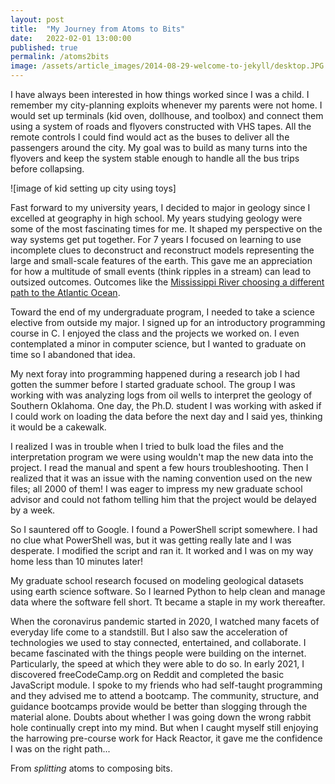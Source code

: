 ```yaml
---
layout: post
title:  "My Journey from Atoms to Bits"
date:   2022-02-01 13:00:00
published: true
permalink: /atoms2bits
image: /assets/article_images/2014-08-29-welcome-to-jekyll/desktop.JPG
---
```


I have always been interested in how things worked since I was a child. I remember my city-planning exploits whenever my parents were not home. I would set up terminals (kid oven, dollhouse, and toolbox) and connect them using a system of roads and flyovers constructed with VHS tapes. All the remote controls I could find would act as the buses to deliver all the passengers around the city. My goal was to build as many turns into the flyovers and keep the system stable enough to handle all the bus trips before collapsing.  

![image of kid setting up city using toys]

Fast forward to my university years, I decided to major in geology since I excelled at geography in high school. My years studying geology were some of the most fascinating times for me. It shaped my perspective on the way systems get put together. For 7 years I focused on learning to use incomplete clues to deconstruct and reconstruct models representing the large and small-scale features of the earth. This gave me an appreciation for how a multitude of small events (think ripples in a stream) can lead to outsized outcomes. Outcomes like the [Mississippi River choosing a different path to the Atlantic Ocean](https://mississippiriverdelta.org/our-coastal-crisis/how-the-delta-formed/).  

Toward the end of my undergraduate program, I needed to take a science elective from outside my major. I signed up for an introductory programming course in C. I enjoyed the class and the projects we worked on. I even contemplated a minor in computer science, but I wanted to graduate on time so I abandoned that idea.  

My next foray into programming happened during a research job I had gotten the summer before I started graduate school. The group I was working with was analyzing logs from oil wells to interpret the geology of Southern Oklahoma. One day, the Ph.D. student I was working with asked if I could work on loading the data before the next day and I said yes, thinking it would be a cakewalk.  

I realized I was in trouble when I tried to bulk load the files and the interpretation program we were using wouldn't map the new data into the project. I read the manual and spent a few hours troubleshooting. Then I realized that it was an issue with the naming convention used on the new files; all 2000 of them! I was eager to impress my new graduate school advisor and could not fathom telling him that the project would be delayed by a week.  

So I sauntered off to Google. I found a PowerShell script somewhere. I had no clue what PowerShell was, but it was getting really late and I was desperate. I modified the script and ran it. It worked and I was on my way home less than 10 minutes later!  

My graduate school research focused on modeling geological datasets using earth science software. So I learned Python to help clean and manage data where the software fell short. Tt became a staple in my work thereafter.  

When the coronavirus pandemic started in 2020, I watched many facets of everyday life come to a standstill. But I also saw the acceleration of technologies we used to stay connected, entertained, and collaborate. I became fascinated with the things people were building on the internet. Particularly, the speed at which they were able to do so. In early 2021, I discovered freeCodeCamp.org on Reddit and completed the basic JavaScript module. I spoke to my friends who had self-taught programming and they advised me to attend a bootcamp. The community, structure, and guidance bootcamps provide would be better than slogging through the material alone. Doubts about whether I was going down the wrong rabbit hole continually crept into my mind.  But when I caught myself still enjoying the harrowing pre-course work for Hack Reactor, it gave me the confidence I was on the right path...

From _splitting_ atoms to composing bits.
